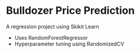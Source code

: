 # Bulldozer Price Prediction

A regression project using Skikit Learn
* Uses RandomForestRegressor
* Hyperparameter tuning using RandomizedCV
